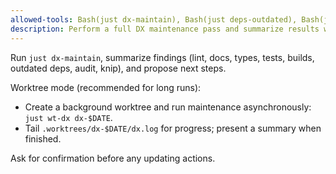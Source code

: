 ```yaml
---
allowed-tools: Bash(just dx-maintain), Bash(just deps-outdated), Bash(just deps-audit), Bash(just deps-dedupe), Bash(just audit-unused), Bash(just audit-unused-prod)
description: Perform a full DX maintenance pass and summarize results with actionable follow-ups
---
```


Run `just dx-maintain`, summarize findings (lint, docs, types, tests, builds, outdated deps, audit, knip), and propose next steps.

Worktree mode (recommended for long runs):

- Create a background worktree and run maintenance asynchronously: `just wt-dx dx-$DATE`.
- Tail `.worktrees/dx-$DATE/dx.log` for progress; present a summary when finished.

Ask for confirmation before any updating actions.
